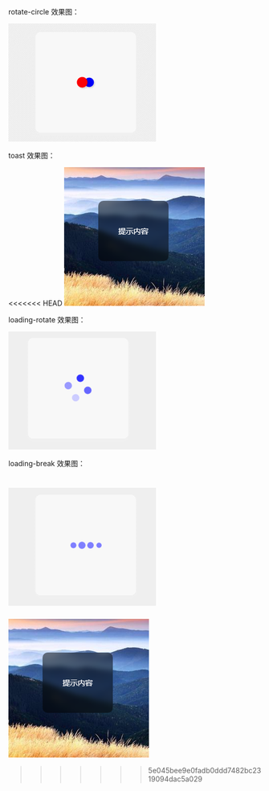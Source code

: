 rotate-circle 效果图：

![rotate-circle](rotate-circle.gif)

toast 效果图：

<<<<<<< HEAD
![toast](toast.jpg)

loading-rotate 效果图：

![toast](loading-rotate.gif)

loading-break 效果图：

![toast](loading-break.gif)
=======
![toast](toast.jpg)
>>>>>>> 5e045bee9e0fadb0ddd7482bc2319094dac5a029
